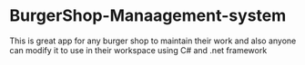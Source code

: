 # BurgerShop-Manaagement-system
This is great app for any burger shop to maintain their work and also anyone can modify it to use in their workspace using C# and .net framework
